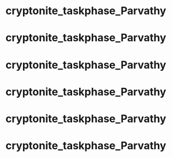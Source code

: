 # cryptonite_taskphase_Parvathy
# cryptonite_taskphase_Parvathy
# cryptonite_taskphase_Parvathy
# cryptonite_taskphase_Parvathy
# cryptonite_taskphase_Parvathy
# cryptonite_taskphase_Parvathy
